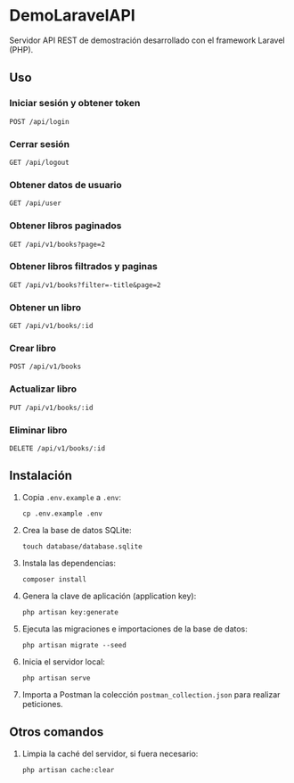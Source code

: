 # DemoLaravelAPI

Servidor API REST de demostración desarrollado con el framework Laravel (PHP).

## Uso

### Iniciar sesión y obtener token

`POST /api/login`

### Cerrar sesión

`GET /api/logout`

### Obtener datos de usuario

`GET /api/user`

### Obtener libros paginados

`GET /api/v1/books?page=2`

### Obtener libros filtrados y paginas

`GET /api/v1/books?filter=-title&page=2`

### Obtener un libro

`GET /api/v1/books/:id`

### Crear libro

`POST /api/v1/books`

### Actualizar libro

`PUT /api/v1/books/:id`

### Eliminar libro

`DELETE /api/v1/books/:id`

## Instalación

1. Copia `.env.example` a `.env`:

    ```shell
    cp .env.example .env
    ```

2. Crea la base de datos SQLite:

    ```shell
    touch database/database.sqlite
    ```

3. Instala las dependencias:

    ```shell
    composer install
    ```

4. Genera la clave de aplicación (application key):

    ```shell
    php artisan key:generate
    ```

5. Ejecuta las migraciones e importaciones de la base de datos:

    ```shell
    php artisan migrate --seed
    ```

6. Inicia el servidor local:

    ```shell
    php artisan serve
    ```

7. Importa a Postman la colección `postman_collection.json` para realizar peticiones.

## Otros comandos

1. Limpia la caché del servidor, si fuera necesario:

    ```shell
    php artisan cache:clear
    ```
